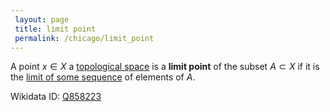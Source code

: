 ```yaml
---
 layout: page
 title: limit point
 permalink: /chicago/limit_point
---
```

A point $x \in X$ a [topological space](https://mathgloss.github.io/MathGloss/chicago/topological_space) is a **limit point** of the subset $A\subset X$ if it is the [limit of some sequence](https://mathgloss.github.io/MathGloss/chicago/sequence_convergence) of elements of $A$.

Wikidata ID: [Q858223](https://www.wikidata.org/wiki/Q858223)